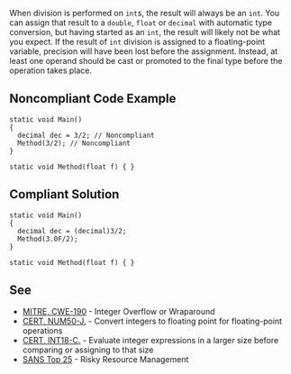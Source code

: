 
When division is performed on `int`s, the result will always be an `int`. You can assign that result to a `double`, `float` or `decimal` with automatic type conversion, but having started as an `int`, the result will likely not be what you expect. If the result of `int` division is assigned to a floating-point variable, precision will have been lost before the assignment. Instead, at least one operand should be cast or promoted to the final type before the operation takes place.

## Noncompliant Code Example


    static void Main()
    {
      decimal dec = 3/2; // Noncompliant
      Method(3/2); // Noncompliant
    }
    
    static void Method(float f) { }


## Compliant Solution


    static void Main()
    {
      decimal dec = (decimal)3/2;
      Method(3.0F/2);
    }
    
    static void Method(float f) { }


## See

- [MITRE, CWE-190](http://cwe.mitre.org/data/definitions/190) - Integer Overflow or Wraparound
- [CERT, NUM50-J.](https://wiki.sei.cmu.edu/confluence/x/AjdGBQ) - Convert integers to floating point for floating-point operations
- [CERT, INT18-C.](https://wiki.sei.cmu.edu/confluence/x/I9cxBQ) - Evaluate integer expressions in a larger size before comparing or
  assigning to that size
- [SANS Top 25](https://www.sans.org/top25-software-errors/#cat2) - Risky Resource Management

